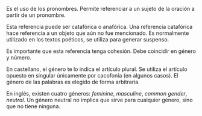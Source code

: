 Es el uso de los pronombres. Permite referenciar a un sujeto de la oración a partir de un pronombre.

Esta referencia puede ser catafórica o anafórica. Una referencia catafórica hace referencia a un objeto que aún no fue mencionado. Es normalmente utilizado en los textos poéticos, se utiliza para generar suspenso.

Es importante que esta referencia tenga cohesión. Debe coincidir en género y número.

En castellano, el género te lo indica el artículo plural. Se utiliza el artículo opuesto en singular únicamente por cacofonía (en algunos casos). El género de las palabras es elegido de forma arbitraria.

En inglés, existen cuatro géneros: *feminine*, *masculine*, *common gender*, *neutral*. Un género neutral no implica que sirve para cualquier género, sino que no tiene ninguna.

